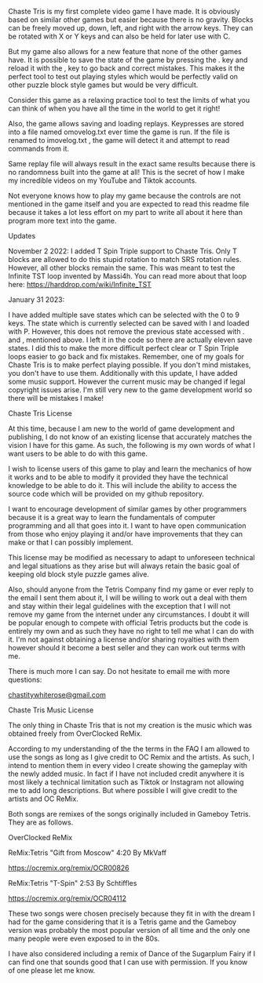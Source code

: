 Chaste Tris is my first complete video game I have made. It is obviously based on similar other games but easier because there is no gravity. Blocks can be freely moved up, down, left, and right with the arrow keys. They can be rotated with X or Y keys and can also be held for later use with C.

But my game also allows for a new feature that none of the other games have. It is possible to save the state of the game by pressing the . key and reload it with the , key to go back and correct mistakes. This makes it the perfect tool to test out playing styles which would be perfectly valid on other puzzle block style games but would be very difficult.

Consider this game as a relaxing practice tool to test the limits of what you can think of when you have all the time in the world to get it right!

Also, the game allows saving and loading replays. Keypresses are stored into a file named omovelog.txt ever time the game is run. If the file is renamed to imovelog.txt , the game will detect it and attempt to read commands from it.

Same replay file will always result in the exact same results because there is no randomness built into the game at all! This is the secret of how I make my incredible videos on my YouTube and Tiktok accounts.

Not everyone knows how to play my game because the controls are not mentioned in the game itself and you are expected to read this readme file because it takes a lot less effort on my part to write all about it here than program more text into the game.

Updates

November 2 2022:
I added T Spin Triple support to Chaste Tris. Only T blocks are allowed to do this stupid rotation to match SRS rotation rules. However, all other blocks remain the same. This was meant to test the Infinite TST loop invented by Massi4h. You can read more about that loop here: https://harddrop.com/wiki/Infinite_TST

January 31 2023:

I have added multiple save states which can be selected with the 0 to 9 keys. The state which is currently selected can be saved with I and loaded with P. However, this does not remove the previous state accessed with . and , mentioned above. I left it in the code so there are actually eleven save states. I did this to make the more difficult perfect clear or T Spin Triple loops easier to go back and fix mistakes. Remember, one of my goals for Chaste Tris is to make perfect playing possible. If you don't mind mistakes, you don't have to use them. Additionally with this update, I have added some music support. However the current music may be changed if legal copyright issues arise. I'm still very new to the game development world so there will be mistakes I make!

Chaste Tris License

At this time, because I am new to the world of game development and publishing, I do not know of an existing license that accurately matches the vision I have for this game. As such, the following is my own words of what I want users to be able to do with this game.

I wish to license users of this game to play and learn the mechanics of how it works and to be able to modify it provided they have the technical knowledge to be able to do it. This will include the ability to access the source code which will be provided on my github repository.

I want to encourage development of similar games by other programmers because it is a great way to learn the fundamentals of computer programming and all that goes into it. I want to have open communication from those who enjoy playing it and/or have improvements that they can make or that I can possibly implement.

This license may be modified as necessary to adapt to unforeseen technical and legal situations as they arise but will always retain the basic goal of keeping old block style puzzle games alive.

Also, should anyone from the Tetris Company find my game or ever reply to the email I sent them about it, I will be willing to work out a deal with them and stay within their legal guidelines with the exception that I will not remove my game from the internet under any circumstances. I doubt it will be popular enough to compete with official Tetris products but the code is entirely my own and as such they have no right to tell me what I can do with it. I'm not against obtaining a license and/or sharing royalties with them however should it become a best seller and they can work out terms with me.

There is much more I can say. Do not hesitate to email me with more questions:

chastitywhiterose@gmail.com


Chaste Tris Music License

The only thing in Chaste Tris that is not my creation is the music which was obtained freely from OverClocked ReMix.

According to my understanding of the the terms in the FAQ I am allowed to use the songs as long as I give credit to OC Remix and the artists. As such, I intend to mention them in every video I create showing the gameplay with the newly added music. In fact if I have not included credit anywhere it is most likely a technical limitation such as Tiktok or Instagram not allowing me to add long descriptions. But where possible I will give credit to the artists and OC ReMix.

Both songs are remixes of the songs originally included in Gameboy Tetris. They are as follows.

OverClocked ReMix

ReMix:Tetris "Gift from Moscow" 4:20
By MkVaff

https://ocremix.org/remix/OCR00826

ReMix:Tetris "T-Spin" 2:53
By Schtiffles

https://ocremix.org/remix/OCR04112

These two songs were chosen precisely because they fit in with the dream I had for the game considering that it is a Tetris game and the Gameboy version was probably the most popular version of all time and the only one many people were even exposed to in the 80s.

I have also considered including a remix of Dance of the Sugarplum Fairy if I can find one that sounds good that I can use with permission. If you know of one please let me know.
